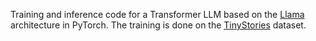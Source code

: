 Training and inference code for a Transformer LLM based on the [Llama](https://arxiv.org/pdf/2305.07759.pdf) architecture in PyTorch. The training is done on the [TinyStories](https://huggingface.co/datasets/roneneldan/TinyStories) dataset.

